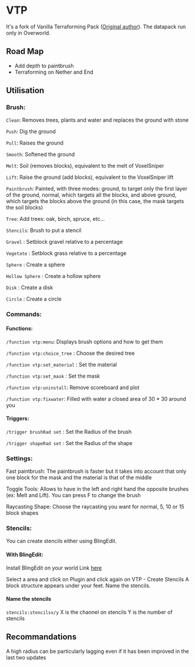 # VTP

It's a fork of Vanilla Terraforming Pack ([Original author](https://www.planetminecraft.com/mod/vanilla-terraforming-pack-datapack-4124905/)). 
The datapack run only in Overworld.

## Road Map

* Add depth to paintbrush
* Terraforming on Nether and End 

## Utilisation

### Brush:
`Clean`: Removes trees, plants and water and replaces the ground with stone

`Push`: Dig the ground

`Pull`: Raises the ground

`Smooth`: Softened the ground

`Melt`: Soil (removes blocks), equivalent to the melt of VoxelSniper

`Lift`: Raise the ground (add blocks), equivalent to the VoxelSniper lift

`Paintbrush`: Painted, with three modes: ground, to target only the first layer of the ground, normal, which targets all the blocks, and above ground, which targets the blocks above the ground (in this case, the mask targets the soil blocks)

`Tree`: Add trees: oak, birch, spruce, etc...

`Stencils`: Brush to put a stencil

`Gravel` : Setblock gravel relative to a percentage

`Vegetate` : Setblock grass relative to a percentage

`Sphere` : Create a sphere

`Hollow Sphere` : Create a hollow sphere

`Disk` : Create a disk

`Circle` : Create a circle

### Commands:

#### Functions:
`/function vtp:menu`: Displays brush options and how to get them

`/function vtp:choice_tree` : Choose the desired tree

`/function vtp:set_material` : Set the material

`/function vtp:set_mask` : Set the mask

`/function vtp:uninstall`: Remove scoreboard and plot

`/function vtp:fixwater`: Filled with water a closed area of 30 * 30 around you

#### Triggers:

`/trigger brushRad set` : Set the Radius of the brush

`/trigger shapeRad set` : Set the Radius of the shape


### Settings:

Fast paintbrush: The paintbrush is faster but it takes into account that only one block for the mask and the material is that of the middle

Toggle Tools: Allows to have in the left and right hand the opposite brushes (ex: Melt and Lift). You can press F to change the brush

Raycasting Shape: Choose the raycasting you want for normal, 5, 10 or 15 block shapes

### Stencils:

You can create stencils either using BlingEdit.

#### With BlingEdit:

Install BlingEdit on your world Link [here](https://www.reddit.com/r/BlingEdit/comments/9pdd2w/subreddit_plugin_list/)

Select a area and click on Plugin and click again on VTP - Create Stencils
A block structure appears under your feet. Name the stencils.


#### Name the stencils
`stencils:stencilsx/y`
X is the channel on stencils
Y is the number of stencils


## Recommandations

A high radius can be particularly lagging even if it has been improved in the last two updates
